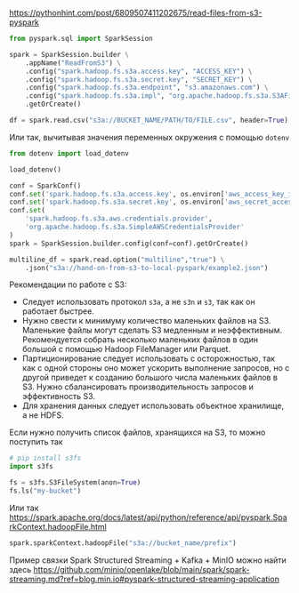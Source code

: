 https://pythonhint.com/post/6809507411202675/read-files-from-s3-pyspark

```python
from pyspark.sql import SparkSession

spark = SparkSession.builder \
    .appName("ReadFromS3") \
    .config("spark.hadoop.fs.s3a.access.key", "ACCESS_KEY") \
    .config("spark.hadoop.fs.s3a.secret.key", "SECRET_KEY") \
    .config("spark.hadoop.fs.s3a.endpoint", "s3.amazonaws.com") \
    .config("spark.hadoop.fs.s3a.impl", "org.apache.hadoop.fs.s3a.S3AFileSystem") \
    .getOrCreate()

df = spark.read.csv("s3a://BUCKET_NAME/PATH/TO/FILE.csv", header=True)
```

Или так, вычитывая значения переменных окружения с помощью `dotenv`
```python
from dotenv import load_dotenv

load_dotenv()

conf = SparkConf()
conf.set('spark.hadoop.fs.s3a.access.key', os.environ['aws_access_key_id']) 
conf.set('spark.hadoop.fs.s3a.secret.key', os.environ['aws_secret_access_key'])
conf.set(
	'spark.hadoop.fs.s3a.aws.credentials.provider',
	'org.apache.hadoop.fs.s3a.SimpleAWSCredentialsProvider'
)
spark = SparkSession.builder.config(conf=conf).getOrCreate()

multiline_df = spark.read.option("multiline","true") \
    .json("s3a://hand-on-from-s3-to-local-pyspark/example2.json")
```
Рекомендации по работе с S3:
- Следует использовать протокол `s3a`, а не `s3n` и `s3`, так как он работает быстрее.
- Нужно свести к минимуму количество маленьких файлов на S3. Маленькие файлы могут сделать S3 медленным и неэффективным. Рекомендуется собрать несколько маленьких файлов в один большой с помощью Hadoop FileManager или Parquet.
- Партиционирование следует использовать с осторожностью, так как с одной стороны оно может ускорить выполнение запросов, но с другой приведет к созданию большого числа маленьких файлов в S3. Нужно сбалансировать производительность запросов и эффективность S3.
- Для хранения данных следует использовать объектное хранилище, а не HDFS. 

Если нужно получить список файлов, хранящихся на S3, то можно поступить так
```python
# pip install s3fs
import s3fs

fs = s3fs.S3FileSystem(anon=True)
fs.ls("my-bucket")
```

Или так https://spark.apache.org/docs/latest/api/python/reference/api/pyspark.SparkContext.hadoopFile.html
```python
spark.sparkContext.hadoopFile("s3a://bucket_name/prefix")
```

Пример связки Spark Structured Streaming + Kafka + MinIO можно найти здесь
https://github.com/minio/openlake/blob/main/spark/spark-streaming.md?ref=blog.min.io#pyspark-structured-streaming-application